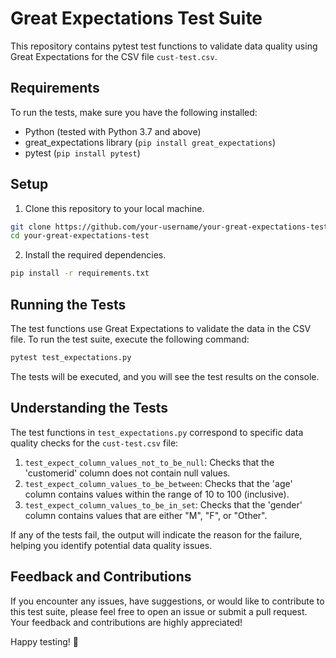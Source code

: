 # Great Expectations Test Suite

This repository contains pytest test functions to validate data quality using Great Expectations for the CSV file `cust-test.csv`.

## Requirements

To run the tests, make sure you have the following installed:

- Python (tested with Python 3.7 and above)
- great_expectations library (`pip install great_expectations`)
- pytest (`pip install pytest`)

## Setup

1. Clone this repository to your local machine.

```bash
git clone https://github.com/your-username/your-great-expectations-test.git
cd your-great-expectations-test
```

2. Install the required dependencies.

```bash
pip install -r requirements.txt
```

## Running the Tests

The test functions use Great Expectations to validate the data in the CSV file. To run the test suite, execute the following command:

```bash
pytest test_expectations.py
```

The tests will be executed, and you will see the test results on the console.

## Understanding the Tests

The test functions in `test_expectations.py` correspond to specific data quality checks for the `cust-test.csv` file:

1. `test_expect_column_values_not_to_be_null`: Checks that the 'customerid' column does not contain null values.
2. `test_expect_column_values_to_be_between`: Checks that the 'age' column contains values within the range of 10 to 100 (inclusive).
3. `test_expect_column_values_to_be_in_set`: Checks that the 'gender' column contains values that are either "M", "F", or "Other".

If any of the tests fail, the output will indicate the reason for the failure, helping you identify potential data quality issues.

## Feedback and Contributions

If you encounter any issues, have suggestions, or would like to contribute to this test suite, please feel free to open an issue or submit a pull request. Your feedback and contributions are highly appreciated!

Happy testing! 🚀
